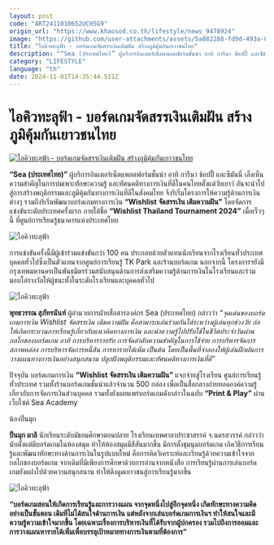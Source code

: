 ```yaml
---
layout: post
code: "ART2411010652UCH5G9"
origin_url: "https://www.khaosod.co.th/lifestyle/news_9478924"
image: "https://github.com/user-attachments/assets/5a882288-fd9d-493a-81a4-0464dc98f55a"
title: "ไอคิวทะลุฟ้า - บอร์ดเกมจัดสรรเงินเติมฝัน สร้างภูมิคุ้มกันเยาวชนไทย"
description: "“Sea (ประเทศไทย)” ผู้บริการอินเตอร์เน็ตแพลตฟอร์มชั้นนำ อาทิ การีนา ช้อปปี้ และซีมันนี่ เล็งเห็นความสำคัญในการบ่มเพาะทักษะความรู้ และทัศนคติทางการเงินที่ดี"
category: "LIFESTYLE"
language: "th"
date: 2024-11-01T14:35:44.511Z
---
```


# ไอคิวทะลุฟ้า - บอร์ดเกมจัดสรรเงินเติมฝัน สร้างภูมิคุ้มกันเยาวชนไทย

[![ไอคิวทะลุฟ้า - บอร์ดเกมจัดสรรเงินเติมฝัน สร้างภูมิคุ้มกันเยาวชนไทย](https://www.khaosod.co.th/wpapp/uploads/2024/10/yyy-scaled.jpg "ไอคิวทะลุฟ้า - บอร์ดเกมจัดสรรเงินเติมฝัน สร้างภูมิคุ้มกันเยาวชนไทย")](https://www.khaosod.co.th/wpapp/uploads/2024/10/yyy-scaled.jpg)

**“Sea (ประเทศไทย)”** ผู้บริการอินเตอร์เน็ตแพลตฟอร์มชั้นนำ อาทิ การีนา ช้อปปี้ และซีมันนี่ เล็งเห็นความสำคัญในการบ่มเพาะทักษะความรู้ และทัศนคติทางการเงินที่ดีในคนไทยตั้งแต่วัยเยาว์ อันจะนำไปสู่การสร้างพฤติกรรมและภูมิคุ้มกันทางการเงินที่ดีในสังคมไทย จึงริเริ่มโครงการให้ความรู้ด้านการเงินต่างๆ รวมถึงริเริ่มพัฒนาบอร์ดเกมทางการเงิน **“Wishlist จัดสรรเงิน เติมความฝัน”** โดยจัดการแข่งขันระดับประเทศครั้งแรก ภายใต้ชื่อ **“Wishlist Thailand Tournament 2024”** เมื่อเร็วๆ นี้ ที่ศูนย์การเรียนรู้ธนาคารแห่งประเทศไทย

![ไอคิวทะลุฟ้า](https://www.khaosod.co.th/wpapp/uploads/2024/10/y03-1-696x443.jpg)

การแข่งขันครั้งนี้มีผู้เข้าร่วมแข่งขันกว่า 100 คน ประกอบด้วยตัวแทนนักเรียนจากโรงเรียนทั่วประเทศ บุคคลทั่วไปซึ่งเป็นตัวแทนจากศูนย์การเรียนรู้ TK Park และร้านบอร์ดเกม นอกจากนี้ โครงการฯยังมีกรุงเทพมหานครเป็นพันธมิตรร่วมสนับสนุนด้านการส่งเสริมความรู้ด้านการเงินในโรงเรียนและร่วมมอบโล่รางวัลให้ผู้ชนะทั้งในระดับโรงเรียนและบุคคลทั่วไป

![ไอคิวทะลุฟ้า](https://www.khaosod.co.th/wpapp/uploads/2024/10/yyy-696x392.jpg)

**พุทธวรรณ สุภัทรนันท์** ผู้อำนวยการฝ่ายสื่อสารองค์กร Sea (ประเทศไทย) กล่าวว่า _“จุดเด่นของบอร์ดเกมการเงิน Wishlist จัดสรรเงิน เติมความฝัน คือสามารถเล่นร่วมกันได้ระหว่างผู้เล่นทุกช่วงวัย ก่อให้เกิดกระบวนการเรียนรู้เกี่ยวกับแนวคิดทางการเงิน และนำความรู้ไปปรับใช้ในชีวิตประจำวันผ่านกลไกของบอร์ดเกม อาทิ การบริหารรายรับ การจัดลำดับความสำคัญในการใช้จ่าย การบริหารจัดการสภาพคล่อง การบริหารจัดการหนี้สิน การหารายได้เพิ่ม เป็นต้น โดยเป็นพื้นที่จำลองให้ผู้เล่นฝึกฝนการวางแผนทางการเงินอย่างสนุกสนาน ปลูกฝังพฤติกรรมและทัศนคติทางการเงินที่ดี”_

ปัจจุบัน บอร์ดเกมการเงิน **“Wishlist จัดสรรเงิน เติมความฝัน”** แจกจ่ายสู่โรงเรียน ศูนย์การเรียนรู้ทั่วประเทศ รวมทั้งร้านบอร์ดเกมชั้นนำแล้วจำนวน 500 กล่อง เพื่อเป็นสื่อกลางถ่ายทอดองค์ความรู้เกี่ยวกับการจัดการเงินส่วนบุคคล รวมทั้งยังเผยแพร่บอร์ดเกมดังกล่าวในฉบับ **“Print & Play”** ผ่านเว็บไซต์ Sea Academy

น้องปิ่นมุก



**ปิ่นมุก มาลิ** นักเรียนระดับมัธยมศึกษาตอนปลาย โรงเรียนเทพศาลาประชาสรรค์ จ.นครสวรรค์ กล่าวว่า นับตั้งแต่มีบอร์ดเกมในห้องสมุด ทำให้ห้องสมุดมีสีสันมากขึ้น มีการตั้งชุมนุมบอร์ดเกม เกิดวิธีการเรียนรู้และพัฒนาทักษะทางด้านการเงินในรูปแบบใหม่ คือการคิดวิเคราะห์และเรียนรู้ด้วยความเข้าใจจากกลไกของบอร์ดเกม จากเดิมที่มีเพียงการศึกษาด้วยการอ่านจากหนังสือ การเรียนรู้ผ่านการเล่นบอร์ดเกมยังแฝงไปด้วยความสนุกสนาน ทำให้ดึงดูดเยาวชนสู่การเรียนรู้มากขึ้น

![ไอคิวทะลุฟ้า](https://www.khaosod.co.th/wpapp/uploads/2024/10/y04-1-696x464.jpg)

**“บอร์ดเกมสอนให้เกิดการเรียนรู้และการวางแผน จากจุดหนึ่งไปสู่อีกจุดหนึ่ง เกิดทักษะทางความคิดอย่างเป็นขั้นตอน เดิมทีไม่ได้สนใจด้านการเงิน แต่หลังจากเล่นบอร์ดเกมการเงินฯ ทำให้สนใจและมีความรู้ความเข้าใจมากขึ้น โดยเฉพาะเรื่องการบริหารเงินที่ได้รับจากผู้ปกครอง รวมไปถึงการออมและการวางแผนหารายได้เพิ่มเพื่อบรรลุเป้าหมายทางการเงินตามที่ต้องการ”**